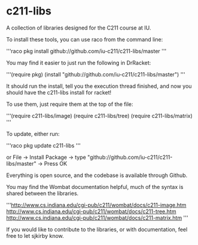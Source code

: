 c211-libs
=========

A collection of libraries designed for the C211 course at IU.

To install these tools, you can use raco from the command line:

'''raco pkg install github://github.com/iu-c211/c211-libs/master
'''

You may find it easier to just run the following in DrRacket:

'''(require pkg)
(install "github://github.com/iu-c211/c211-libs/master")
'''

It should run the install, tell you the execution thread finished, and now you
should have the c211-libs install for racket!

To use them, just require them at the top of the file:

'''(require c211-libs/image)
(require c211-libs/tree)
(require c211-libs/matrix)
'''

To update, either run:

'''raco pkg update c211-libs
'''

or File -> Install Package -> type
"github://github.com/iu-c211/c211-libs/master" -> Press OK

Everything is open source, and the codebase is available through Github.

You may find the Wombat documentation helpful, much of the syntax is shared
between the libraries.

'''http://www.cs.indiana.edu/cgi-pub/c211/wombat/docs/c211-image.htm
http://www.cs.indiana.edu/cgi-pub/c211/wombat/docs/c211-tree.htm
http://www.cs.indiana.edu/cgi-pub/c211/wombat/docs/c211-matrix.htm
'''

If you would like to contribute to the libraries, or with documentation, feel
free to let sjkirby know.